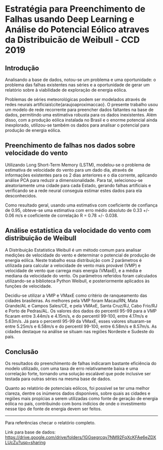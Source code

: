 # Estratégia para Preenchimento de Falhas usando Deep Learning e Análise do Potencial Eólico atraves da Distribuicão de Weibull - CCD 2019

## Introdução

Analisando a base de dados, notou-se um problema e uma oportunidade: o problema das falhas existentes nas séries e a oportunidade de gerar um relatório sobre à viabilidade de exploração de energia eólica.

Problemas de séries meteorológicas podem ser modelados através de redes neurais artificiais\cite{araujoaproximaccao}. O presente trabalho usou um modelo de rede recorrente para preencher dados faltantes na base de dados, permitindo uma estimativa robusta para os dados inexistentes. Além disso, com a produção eólica instalada no Brasil e o enorme potencial ainda inexplorado, utilizou-se também os dados para analisar o potencial para produção de energia eólica.

## Preenchimento de falhas nos dados sobre velocidade do vento

Utilizando Long Short-Term Memory (LSTM), modelou-se o problema de estimativa de velocidade do vento para um dado dia, através de informações existentes para os 2 dias anteriores e o dia corrente, aplicando análise PCA para reduzir a dimensionalidade. Para tal, selecionou-se aleatoriamente uma cidade para cada Estado, gerando falhas artificiais e verificando se a rede neural conseguia estimar estes dados para ela desconhecidos.

Como resultado geral, usando uma estimativa com coeficiente de confiança de 0.95, obteve-se uma estimativa com erro médio absoluto de 0.33 +/- 0.06 m/s e coeficiente de correlação R = 0.78 +/- 0.038.

## Análise estatística da velocidade do vento com distribuição de Weibull

A Distribuição Estatística Weibull é um método comum para analisar medições de velocidade do vento e determinar o potencial de produção de energia eólica. Neste trabalho essa distribuição com 2 parâmetros é utilizada para calcular a velocidade de vento mais provável (VMP) e velocidade de vento que carrega mais energia (VMaxE), e a média e mediana da velocidade do vento. Os parâmetros referidos foram calculados utilizando-se a biblioteca Python Weibull, e posteriormente aplicados às funções de velocidade.

Decidiu-se utilizar a VMP e VMaxE como critério de ranqueamento das cidades brasileiras. As melhores pela VMP foram Macau/RN, Mata Grande/AL e Campos Sales/CE, e pela VMAxE, Santa Cruz/RJ, Cabo Frio/RJ e Porto de Pedras/AL. Os valores dos dados do percentil 95-99 para a VMP ficaram entre 3.44m/s e 4.15m/s, e do percentil 99-100, entre 4.17m/s e 5.63m/s. Já para o percentil 95-99 da VMaxE, esses valores situaram-se entre 5.25m/s e 6.58m/s e do percentil 99-100, entre 6.58m/s e 8.57m/s. As cidades destaque na análise se situam nas regiões Nordeste e Sudeste do país.

## Conclusão

Os resultados do preenchimento de falhas indicaram bastante eficiência do modelo utilizado, com uma taxa de erro relativamente baixa e uma correlação forte, tornando uma solução escalável que pode inclusive ser testada para outras séries na mesma base de dados. 

Quanto ao relatório de potenciais eólicos, foi possível se ter uma melhor clareza, dentre os inúmeros dados disponíveis, sobre quais as cidades e regiões mais propícias a serem utilizadas como fonte de geração de energia eólica no país, contribuindo com bons indícios de onde o investimento nesse tipo de fonte de energia devem ser feitos.
____________________________________________________________________________________

Para referências checar o relatório completo.

Link para base de dados:
https://drive.google.com/drive/folders/1GGsegrcqv7NM92FqXcKFAe6eZDXLUcZu?usp=sharing
